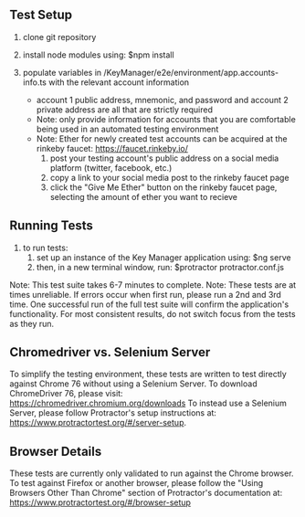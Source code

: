 ## Test Setup
1. clone git repository

2. install node modules using: $npm install

3. populate variables in /KeyManager/e2e/environment/app.accounts-info.ts with the relevant account information
      - account 1 public address, mnemonic, and password and account 2 private address are all that are strictly required
      - Note: only provide information for accounts that you are comfortable being used in an automated testing environment
      - Note: Ether for newly created test accounts can be acquired at the rinkeby faucet: https://faucet.rinkeby.io/
         1. post your testing account's public address on a social media platform (twitter, facebook, etc.)
         2. copy a link to your social media post to the rinkeby faucet page
         3. click the "Give Me Ether" button on the rinkeby faucet page, selecting the amount of ether you want to recieve

## Running Tests
1. to run tests:
      1. set up an instance of the Key Manager application using: $ng serve
      2. then, in a new terminal window, run: $protractor protractor.conf.js

Note: This test suite takes 6-7 minutes to complete.
Note: These tests are at times unreliable. If errors occur when first run, please run a 2nd and 3rd time. One successful run of the full test suite will confirm the application's functionality. For most consistent results, do not switch focus from the tests as they run.


## Chromedriver vs. Selenium Server
To simplify the testing environment, these tests are written to test directly against Chrome 76 without using a Selenium Server. 
To download ChromeDriver 76, please visit: https://chromedriver.chromium.org/downloads
To instead use a Selenium Server, please follow Protractor's setup instructions at: https://www.protractortest.org/#/server-setup.


## Browser Details
These tests are currently only validated to run against the Chrome browser. To test against Firefox or another browser, please follow the "Using Browsers Other Than Chrome" section of Protractor's documentation at: https://www.protractortest.org/#/browser-setup